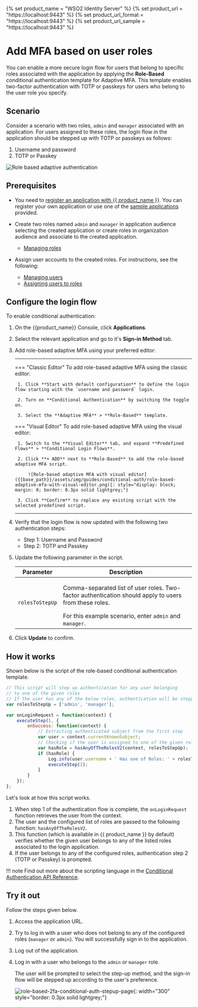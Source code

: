 {% set product_name = "WSO2 Identity Server" %}
{% set product_url = "https://localhost:9443" %}
{% set product_url_format = "https://localhost:9443" %}
{% set product_url_sample = "https://localhost:9443" %}

# Add MFA based on user roles

You can enable a more secure login flow for users that belong to specific roles associated with the application by applying the **Role-Based** conditional authentication template for Adaptive MFA. This template enables two-factor authentication with TOTP or passkeys for users who belong to the user role you specify.

## Scenario

Consider a scenario with two roles, `admin` and `manager` associated with an application. For users assigned to these roles, the login flow in the application should be stepped up with TOTP or passkeys as follows:

1. Username and password
2. TOTP or Passkey

![Role based adaptive authentication]({{base_path}}/assets/img/guides/conditional-auth/role-based-adaptive-auth.png)

## Prerequisites

- You need to [register an application with {{ product_name }}]({{base_path}}/guides/applications/). You can register your own application or use one of the [sample applications]({{base_path}}/get-started/try-samples/) provided.

- Create two roles named `admin` and `manager` in application audience selecting the created application or create roles in organization audience and associate to the created application. 

    - [Managing roles]({{base_path}}/guides/users/manage-roles/)
  
- Assign user accounts to the created roles. For instructions, see the following:

    - [Managing users]({{base_path}}/guides/users/manage-users/#onboard-a-user)
    - [Assigning users to roles]({{base_path}}/guides/users/manage-roles/#assign-users-to-a-role)

## Configure the login flow

To enable conditional authentication:

1. On the {{product_name}} Console, click **Applications**.

2. Select the relevant application and go to it's **Sign-in Method** tab.

3. Add role-based adaptive MFA using your preferred editor:

    ---
    === "Classic Editor"
        To add role-based adaptive MFA using the classic editor:

        1. Click **Start with default configuration** to define the login flow starting with the `username and password` login.

        2. Turn on **Conditional Authentication** by switching the toggle on.

        3. Select the **Adaptive MFA** > **Role-Based** template.

    === "Visual Editor"
        To add role-based adaptive MFA using the visual editor:

        1. Switch to the **Visual Editor** tab, and expand **Predefined Flows** > **Conditional Login Flows**.

        2. Click **+ ADD** next to **Role-Based** to add the role-based adaptive MFA script.

            ![Role-based adaptive MFA with visual editor]({{base_path}}/assets/img/guides/conditional-auth/role-based-adaptive-mfa-with-visual-editor.png){: style="display: block; margin: 0; border: 0.3px solid lightgrey;"}

        3. Click **Confirm** to replace any existing script with the selected predefined script.

    ---

4. Verify that the login flow is now updated with the following two authentication steps:

    - Step 1: Username and Password
    - Step 2: TOTP and Passkey

5. Update the following parameter in the script.

      <table>
         <thead>
            <tr>
               <th>Parameter</th>
               <th>Description</th>
            </tr>
         </thead>
         <tbody>
            <tr>
               <td><code>rolesToStepUp</code></td>
               <td><p> Comma-separated list of user roles. Two-factor authentication should apply to users from these roles.</p> For this example scenario, enter <code>admin</code> and <code>manager</code>.</td>
            </tr>
         </tbody>
      </table>

6. Click **Update** to confirm.

## How it works

Shown below is the script of the role-based conditional authentication template.

```js
// This script will step up authentication for any user belonging
// to one of the given roles
// If the user has any of the below roles, authentication will be stepped up
var rolesToStepUp = ['admin', 'manager'];

var onLoginRequest = function(context) {
    executeStep(1, {
        onSuccess: function(context) {
            // Extracting authenticated subject from the first step
            var user = context.currentKnownSubject;
            // Checking if the user is assigned to one of the given roles
            var hasRole = hasAnyOfTheRolesV2(context, rolesToStepUp);
            if (hasRole) {
                Log.info(user.username + ' Has one of Roles: ' + rolesToStepUp.toString());
                executeStep(2);
            }
        }
    });
};
```

Let's look at how this script works.

1. When step 1 of the authentication flow is complete, the `onLoginRequest` function retrieves the user from the context.
2. The user and the configured list of roles are passed to the following function: `hasAnyOfTheRolesV2`.
3. This function (which is available in {{ product_name }} by default) verifies whether the given user belongs to any of the listed roles associated to the login application.
4. If the user belongs to any of the configured roles, authentication step 2 (TOTP or Passkey) is prompted.

!!! note
      Find out more about the scripting language in the [Conditional Authentication API Reference]({{base_path}}/references/conditional-auth/api-reference/).

## Try it out

Follow the steps given below.

1. Access the application URL.
2. Try to log in with a user who does not belong to any of the configured roles (`manager` or `admin`). You will successfully sign in to the application.
3. Log out of the application.
4. Log in with a user who belongs to the `admin` or `manager` role.

    The user will be prompted to select the step-up method, and the sign-in flow will be stepped up according to the user's preference.

    ![role-based-2fa-conditional-auth-stepup-page]({{base_path}}/assets/img/guides/conditional-auth/totp-passkey-step-up.png){: width="300" style="border: 0.3px solid lightgrey;"}


